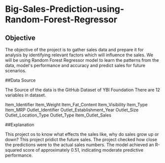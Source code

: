 # Big-Sales-Prediction-using-Random-Forest-Regressor

## Objective

The objective of the project is to gather sales data and prepare it for analysis by identifying relevant factors which will influence the sales. We will be using Random Forest Regressor model to learn the patterns from the data, model's performance and accuracy and predict sales for future scenarios.

##Data Source

The Source of the data is the GitHub Dataset of YBI Foundation
There are 12 variables in dataset.

Item_Identifier
Item_Weight
Item_Fat_Content
Item_Visibility
Item_Type
Item_MRP
Outlet_Identifier
Outlet_Establishment_Year
Outlet_Size
Outlet_Location_Type
Outlet_Type
Item_Outlet_Sales

##Explanation

This project os to know what effects the sales like, why do sales grow up or down? This project pridict the future sales. The project checked how close the predictions were to the actual sales numbers. The model achieved an R-squared score of approximately 0.51, indicating moderate predictive performance.
